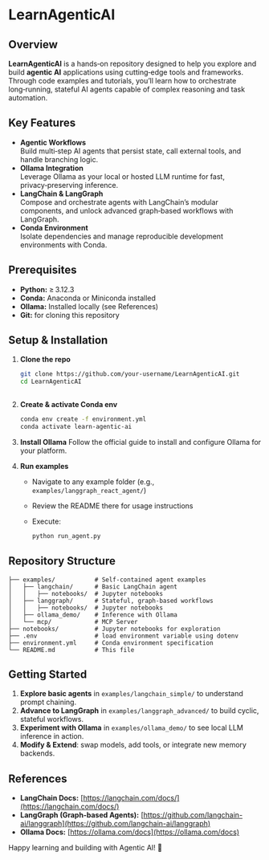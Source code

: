  # LearnAgenticAI

## Overview
**LearnAgenticAI** is a hands‑on repository designed to help you explore and build **agentic AI** applications using cutting‑edge tools and frameworks. Through code examples and tutorials, you’ll learn how to orchestrate long‑running, stateful AI agents capable of complex reasoning and task automation.

## Key Features
- **Agentic Workflows**  
  Build multi‑step AI agents that persist state, call external tools, and handle branching logic.
- **Ollama Integration**  
  Leverage Ollama as your local or hosted LLM runtime for fast, privacy‑preserving inference.
- **LangChain & LangGraph**  
  Compose and orchestrate agents with LangChain’s modular components, and unlock advanced graph‑based workflows with LangGraph.
- **Conda Environment**  
  Isolate dependencies and manage reproducible development environments with Conda.

## Prerequisites
- **Python:** ≥ 3.12.3  
- **Conda:** Anaconda or Miniconda installed  
- **Ollama:** Installed locally (see References)  
- **Git:** for cloning this repository

## Setup & Installation

1. **Clone the repo**  
   ```bash
   git clone https://github.com/your‑username/LearnAgenticAI.git
   cd LearnAgenticAI
 
2. **Create & activate Conda env**

   ```bash
   conda env create -f environment.yml
   conda activate learn‑agentic‑ai
   ```

3. **Install Ollama**
   Follow the official guide to install and configure Ollama for your platform.

4. **Run examples**

   * Navigate to any example folder (e.g., `examples/langgraph_react_agent/`)
   * Review the README there for usage instructions
   * Execute:

     ```bash
     python run_agent.py
     ```

## Repository Structure

```
├── examples/           # Self‑contained agent examples
│   ├── langchain/      # Basic LangChain agent
│   │   ├── notebooks/  # Jupyter notebooks
│   ├── langgraph/      # Stateful, graph‑based workflows
│   │   ├── notebooks/  # Jupyter notebooks
│   ├── ollama_demo/    # Inference with Ollama
│   └── mcp/            # MCP Server     
├── notebooks/          # Jupyter notebooks for exploration
├── .env                # load environment variable using dotenv
├── environment.yml     # Conda environment specification
└── README.md           # This file
```

## Getting Started

1. **Explore basic agents** in `examples/langchain_simple/` to understand prompt chaining.
2. **Advance to LangGraph** in `examples/langgraph_advanced/` to build cyclic, stateful workflows.
3. **Experiment with Ollama** in `examples/ollama_demo/` to see local LLM inference in action.
4. **Modify & Extend**: swap models, add tools, or integrate new memory backends.

## References

* **LangChain Docs:**
  [https://langchain.com/docs/](https://langchain.com/docs/)
* **LangGraph (Graph‑based Agents):**
  [https://github.com/langchain-ai/langgraph](https://github.com/langchain-ai/langgraph)
* **Ollama Docs:**
  [https://ollama.com/docs](https://ollama.com/docs)

Happy learning and building with Agentic AI! 🚀
